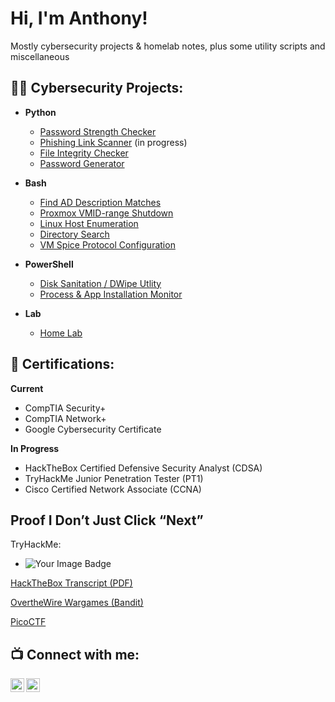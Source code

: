 <h1>Hi, I'm Anthony!</h1>

Mostly cybersecurity projects & homelab notes, plus some utility scripts and miscellaneous

<h2>👨‍💻 Cybersecurity Projects:</h2>

- <b>Python</b>
  - [Password Strength Checker](https://github.com/probablymayo-sec/Password-Strength-Checker)
  - [Phishing Link Scanner](https://github.com/probablymayo-sec/projecturl) (in progress)
  - [File Integrity Checker](https://github.com/probablymayo-sec/projecturl)
  - [Password Generator](https://github.com/probablymayo-sec/projecturl)
    
- <b>Bash</b>
  - [Find AD Description Matches](https://github.com/probablymayo-sec/projecturl)
  - [Proxmox VMID-range Shutdown](https://github.com/probablymayo-sec/projecturl)
  - [Linux Host Enumeration](https://github.com/probablymayo-sec/projecturl)
  - [Directory Search](https://github.com/probablymayo-sec/projecturl)
  - [VM Spice Protocol Configuration](https://github.com/probablymayo-sec/projecturl)
  
- <b>PowerShell</b>
  - [Disk Sanitation / DWipe Utlity](https://github.com/probablymayo-sec/projecturl)
  - [Process & App Installation Monitor](https://github.com/probablymayo-sec/projecturl)

- <b>Lab</b>
  - [Home Lab](https://github.com/probablymayo-sec/projecturl)

<h2> 📄 Certifications:</h2>

<b>Current</b>
  - CompTIA Security+
  - CompTIA Network+
  - Google Cybersecurity Certificate

<b>In Progress</b>
  - HackTheBox Certified Defensive Security Analyst (CDSA)
  - TryHackMe Junior Penetration Tester (PT1)
  - Cisco Certified Network Associate (CCNA)

<h2>Proof I Don’t Just Click “Next”</h2>

TryHackMe: 
- <img src="https://tryhackme-badges.s3.amazonaws.com/ADcphersec.png" alt="Your Image Badge" />

[HackTheBox Transcript (PDF)](./docs/HTB-Transcript.pdf)

[OvertheWire Wargames (Bandit)](./docs/OTWBandit-Transcript.pdf)

[PicoCTF](./docs/PicoCTF-Transcript.pdf)

<h2> 📺  Connect with me:</h2>

[<img align="left" alt="Mayo | LinkedIn" width="22px" src="https://cdn.jsdelivr.net/npm/simple-icons@v3/icons/linkedin.svg" />][linkedin]
[<img align="left" alt="Mayo | Instagram" width="22px" src="https://cdn.jsdelivr.net/npm/simple-icons@v3/icons/instagram.svg" />][instagram]

[instagram]: https://www.instagram.com/anthonydimayo/
[linkedin]: https://linkedin.com/in/anthony-dimayo

